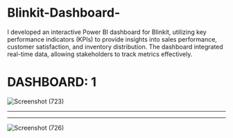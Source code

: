 # Blinkit-Dashboard-

I developed an interactive Power BI dashboard for Blinkit, utilizing key performance indicators (KPIs) to provide insights into sales performance, customer satisfaction, and inventory distribution. The dashboard integrated real-time data, allowing stakeholders to track metrics effectively.

# DASHBOARD: 1

![Screenshot (723)](https://github.com/user-attachments/assets/6eaf82bc-3a2b-4b31-8e7d-e36ee67187d9)

--------------------------------------------------------------------------------------------------------------------
_____________________

![Screenshot (726)](https://github.com/user-attachments/assets/cdf6f5f1-cdd7-4959-ba4c-93a316cc1a8b)
